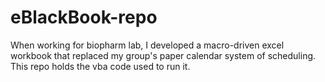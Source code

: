# eBlackBook-repo

When working for biopharm lab, I developed a macro-driven excel workbook that replaced my group's paper calendar system of scheduling. This repo holds the vba code used to run it.
